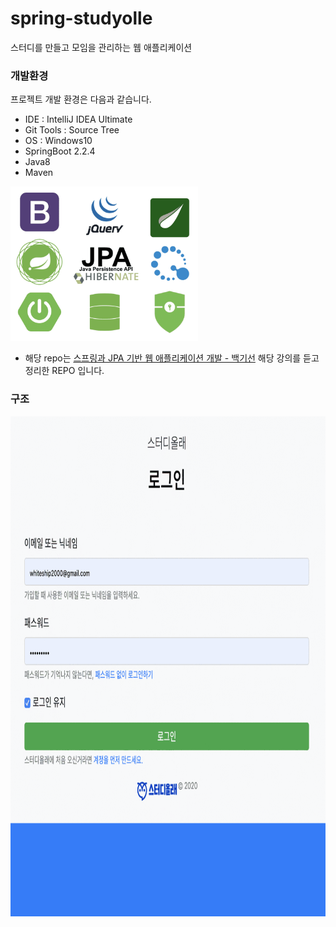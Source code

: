# spring-studyolle

스터디를 만들고 모임을 관리하는 웹 애플리케이션

### 개발환경

프로젝트 개발 환경은 다음과 같습니다.

* IDE : IntelliJ IDEA Ultimate
* Git Tools : Source Tree
* OS : Windows10
* SpringBoot 2.2.4
* Java8
* Maven

<img src="src/main/resources/static/images/tool.png" width="300px" height="247px" title="툴" alt="capture"></img><br/>

- 해당 repo는 [스프링과 JPA 기반 웹 애플리케이션 개발 - 백기선](https://www.inflearn.com/course/%EC%8A%A4%ED%94%84%EB%A7%81-JPA-%EC%9B%B9%EC%95%B1) 해당 강의를 듣고 정리한 REPO 입니다.

### 구조

<img src="src/main/resources/static/images/result.gif" width="800px" height="800px" title="결과" alt="capture"></img><br/>
